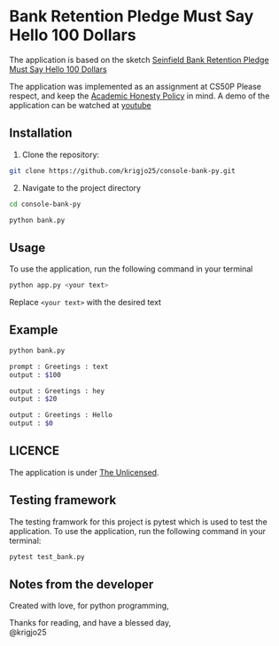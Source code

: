 # Bank Retention Pledge Must Say Hello 100 Dollars

The application is based on the sketch [Seinfield Bank Retention Pledge Must Say Hello 100 Dollars](https://www.youtube.com/watch?v=IN6cJ_wGmsk) 

The application was implemented as an assignment at CS50P
Please respect, and keep the [Academic Honesty Policy](https://cs50.harvard.edu/x/2023/honesty/) in mind.
A demo of the application can be watched at [youtube](https://www.youtube.com/watch?v=jHZuzD4f4rg)

## Installation

1. Clone the repository:
```sh
git clone https://github.com/krigjo25/console-bank-py.git
```

2. Navigate to the project directory
```sh
cd console-bank-py
```

```sh
python bank.py
```

##  Usage

To use the application, run the following command in your terminal

```sh
python app.py <your text>
```
Replace `<your text>` with the desired text

## Example

```sh
python bank.py

prompt : Greetings : text
output : $100

output : Greetings : hey
output : $20

output : Greetings : Hello
output : $0 
```

## LICENCE

The application is under [The Unlicensed](./LICENCE).

##  Testing framework

The testing framwork for this project is pytest
which is used to test the application. 
To use the application, run the following command in your terminal:
```sh
pytest test_bank.py
```

## Notes from the developer

Created with love, for python programming,

Thanks for reading, and have a blessed day,<br>
@krigjo25


